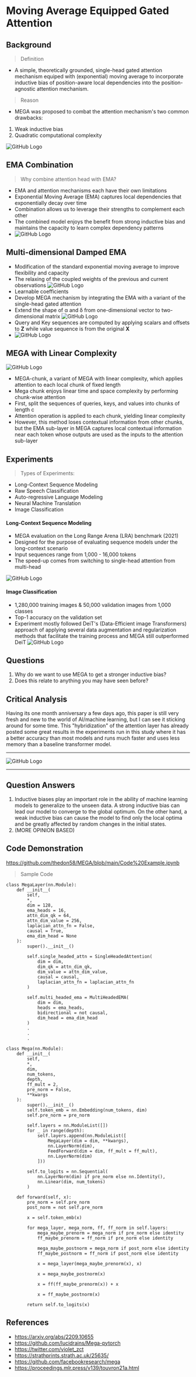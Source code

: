# Moving Average Equipped Gated Attention

## Background

> Definition
* A simple, theoretically grounded, single-head gated attention mechanism equiped with (exponential) moving average to incorporate inductive bias of position-aware local dependencies into the position-agnostic attention mechanism.

> Reason
* MEGA was proposed to combat the attention mechanism's two common drawbacks:
1. Weak inductive bias
2. Quadratic computational complexity

![GitHub Logo](/Images/XFM.png)


## EMA Combination
> Why combine attention head with EMA?
* EMA and attention mechanisms each have their own limitations
* Exponential Moving Average (EMA) captures local dependencies that exponentially decay over time
* Combination allows us to leverage their strengths to complement each other
* The combined model enjoys the benefit from strong inductive bias and maintains the capacity to learn complex dependency patterns
* ![GitHub Logo](/Images/EMA.png)


## Multi-dimensional Damped EMA
* Modification of the standard exponential moving average to improve flexibility and capacity
* The relaxing of the coupled weights of the previous and current observations
![GitHub Logo](/Images/Damped.png)
* Learnable coefficients
* Develop MEGA mechanism by integrating the EMA with a variant of the single-head gated attention
* Extend the shape of α and δ from one-dimensional vector to two-dimensional matrix
![GitHub Logo](/Images/MEGA.png)
* Query and Key sequences are computed by applying scalars and offsets to **Z** while value sequence is from the original **X**
* ![GitHub Logo](/Images/QKV.png)

## MEGA with Linear Complexity
![GitHub Logo](/Images/MEGA_Chunk.png)
* MEGA-chunk, a variant of MEGA with linear complexity, which applies attention to each local chunk of fixed length
* Mega chunk enjoys linear time and space complexity by performing chunk-wise attention
* First, split the sequences of queries, keys, and values into chunks of length c
* Attention operation is applied to each chunk, yielding linear complexity
* However, this method loses contextual information from other chunks, but the EMA sub-layer in MEGA captures local contextual information near each token whose outputs are used as the inputs to the attention sub-layer



## Experiments
> Types of Experiments:
* Long-Context Sequence Modeling
* Raw Speech Classification
* Auto-regressive Language Modeling
* Neural Machine Translation
* Image Classification


#### Long-Context Sequence Modeling
* MEGA evaluation on the Long Range Arena (LRA) benchmark (2021)
* Designed for the purpose of evaluating sequence models under the long-context scenario
* Input sequences range from 1,000 - 16,000 tokens
* The speed-up comes from switching to single-head attention from multi-head

![GitHub Logo](/Images/LRA.png)


#### Image Classification
* 1,280,000 training images & 50,000 validation images from 1,000 classes
* Top-1 accuracy on the validation set
* Experiment mostly followed DeiT's (Data-Efficient image Transformers) approach of applying several data augmentation and regularization methods that facilitate the training process and MEGA still outperformed DeiT
![GitHub Logo](/Images/ImageClass.png)


## Questions

1. Why do we want to use MEGA to get a stronger inductive bias?
2. Does this relate to anything you may have seen before?

## Critical Analysis
Having its one month anniversary a few days ago, this paper is still very fresh and new to the world of AI/machine learning, but I can see it sticking around for some time. This "hybridization" of the attention layer has already posted some great results in the experiments run in this study where it has a better accuracy than most models and runs much faster and uses less memory than a baseline transformer model.
***
![GitHub Logo](/Images/Tweet.png)
***

## Question Answers
1. Inductive biases play an important role in the ability of machine learning models to generalize to the unseen data. A strong inductive bias can lead our model to converge to the global optimum. On the other hand, a weak inductive bias can cause the model to find only the local optima and be greatly affected by random changes in the initial states.
2. (MORE OPINION BASED)

## Code Demonstration

https://github.com/thedon58/MEGA/blob/main/Code%20Example.ipynb
> Sample Code
```
class MegaLayer(nn.Module):
    def __init__(
        self,
        *,
        dim = 128,
        ema_heads = 16,
        attn_dim_qk = 64,
        attn_dim_value = 256,
        laplacian_attn_fn = False,
        causal = True,
        ema_dim_head = None
    ):
        super().__init__()

        self.single_headed_attn = SingleHeadedAttention(
            dim = dim,
            dim_qk = attn_dim_qk,
            dim_value = attn_dim_value,
            causal = causal,
            laplacian_attn_fn = laplacian_attn_fn
        )

        self.multi_headed_ema = MultiHeadedEMA(
            dim = dim,
            heads = ema_heads,
            bidirectional = not causal,
            dim_head = ema_dim_head
        )
        .
        .
        .
```
```
class Mega(nn.Module):
    def __init__(
        self,
        *,
        dim,
        num_tokens,
        depth,
        ff_mult = 2,
        pre_norm = False,
        **kwargs
    ):
        super().__init__()
        self.token_emb = nn.Embedding(num_tokens, dim)
        self.pre_norm = pre_norm

        self.layers = nn.ModuleList([])
        for _ in range(depth):
            self.layers.append(nn.ModuleList([
                MegaLayer(dim = dim, **kwargs),
                nn.LayerNorm(dim),
                FeedForward(dim = dim, ff_mult = ff_mult),
                nn.LayerNorm(dim)
            ]))

        self.to_logits = nn.Sequential(
            nn.LayerNorm(dim) if pre_norm else nn.Identity(),
            nn.Linear(dim, num_tokens)
        )

    def forward(self, x):
        pre_norm = self.pre_norm
        post_norm = not self.pre_norm

        x = self.token_emb(x)

        for mega_layer, mega_norm, ff, ff_norm in self.layers:
            mega_maybe_prenorm = mega_norm if pre_norm else identity
            ff_maybe_prenorm = ff_norm if pre_norm else identity

            mega_maybe_postnorm = mega_norm if post_norm else identity
            ff_maybe_postnorm = ff_norm if post_norm else identity

            x = mega_layer(mega_maybe_prenorm(x), x)

            x = mega_maybe_postnorm(x)

            x = ff(ff_maybe_prenorm(x)) + x

            x = ff_maybe_postnorm(x)

        return self.to_logits(x)
```
## References
* https://arxiv.org/abs/2209.10655
* https://github.com/lucidrains/Mega-pytorch
* https://twitter.com/violet_zct
* https://strathprints.strath.ac.uk/25635/
* https://github.com/facebookresearch/mega
* https://proceedings.mlr.press/v139/touvron21a.html
